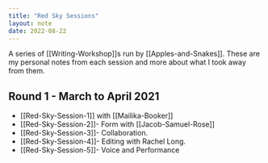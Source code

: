 ```yaml
---
title: "Red Sky Sessions"
layout: note
date: 2022-08-22
---
```


A series of [[Writing-Workshop]]s run by [[Apples-and-Snakes]]. These are my personal notes from each session and more about what I took away from them.

## Round 1 - March to April 2021

- [[Red-Sky-Session-1]] with [[Mailika-Booker]]
- [[Red-Sky-Session-2]]- Form with [[Jacob-Samuel-Rose]]
- [[Red-Sky-Session-3]]- Collaboration.
- [[Red-Sky-Session-4]]- Editing with Rachel Long.
- [[Red-Sky-Session-5]]- Voice and Performance
